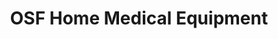 ---
title: "OSF Home Medical Equipment"
url: /rockford/osf-home-medical-equipment/
shop: medical supply
---